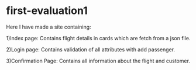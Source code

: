 # first-evaluation1
Here I have made a site containing:





1)Index page: Contains flight details in cards which are fetch from a json file.




2)Login page: Contains validation of all attributes with add passenger.





3)Confirmation Page: Contains all information about the flight and customer.
